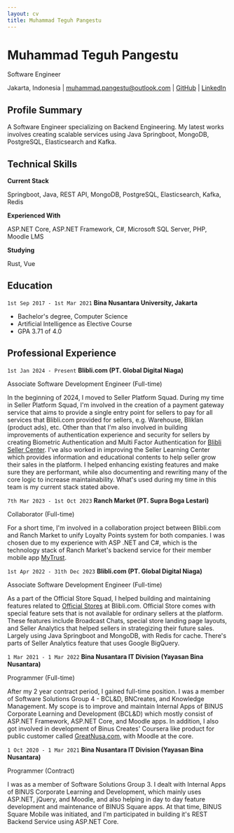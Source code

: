 ```yaml
---
layout: cv
title: Muhammad Teguh Pangestu
---
```

# Muhammad __Teguh__ Pangestu
Software Engineer

<div id="webaddress">
<text>Jakarta, Indonesia</text> |
    <a href="mailto:muhammad.pangestu@outlook.com">muhammad.pangestu@outlook.com</a> |
    <a href="https://github.com/mstrassassin1st">GitHub</a> |
    <a href="https://www.linkedin.com/in/muhammadpangestu/">LinkedIn</a>
</div>


## Profile Summary
A Software Engineer specializing on Backend Engineering. My latest works involves creating scalable services using Java Springboot, MongoDB, PostgreSQL, Elasticsearch and Kafka.

## Technical Skills

__Current Stack__

Springboot, Java, REST API, MongoDB, PostgreSQL, Elasticsearch, Kafka, Redis

__Experienced With__

ASP.NET Core, ASP.NET Framework, C#, Microsoft SQL Server, PHP, Moodle LMS

__Studying__

Rust, Vue

## Education

`1st Sep 2017 - 1st Mar 2021`
__Bina Nusantara University, Jakarta__

- Bachelor's degree, Computer Science
- Artificial Intelligence as Elective Course
- GPA 3.71 of 4.0

## Professional Experience

`1st Jan 2024 - Present`
__Blibli.com (PT. Global Digital Niaga)__

Associate Software Development Engineer
(Full-time)

In the beginning of 2024, I moved to Seller Platform Squad. During my time in Seller Platform Squad, I'm involved in the creation of a payment gateway service that aims to provide a single entry point for sellers to pay for all services that Blibli.com provided for sellers, e.g. Warehouse, Bliklan (product ads), etc. Other than that I'm also involved in building improvements of authentication experience and security for sellers by creating Biometric Authentication and Multi Factor Authentication for <a href="https://seller.blibli.com/sign-in">Blibli Seller Center</a>. I've also worked in improving the Seller Learning Center which provides information and educational contents to help seller grow their sales in the platform. I helped enhancing existing features and make sure they are performant, while also documenting and rewriting many of the core logic to increase maintainability. What's used during my time in this team is my current stack stated above.


`7th Mar 2023 - 1st Oct 2023`
__Ranch Market (PT. Supra Boga Lestari)__

Collaborator
(Full-time)

For a short time, I'm involved in a collaboration project between Blibli.com and Ranch Market to unify Loyalty Points system for both companies. I was chosen due to my experience with ASP .NET and C#, which is the technology stack of Ranch Market's backend service for their member mobile app <a href="https://ranchmarket.co.id/aplikasi-mytrust">MyTrust</a>.


`1st Apr 2022 - 31th Dec 2023`
__Blibli.com (PT. Global Digital Niaga)__

Associate Software Development Engineer
(Full-time)

As a part of the Official Store Squad, I helped building and maintaining features related to <a href="https://www.blibli.com/official-store">Official Stores</a> at Blibli.com. Official Store comes with special feature sets that is not available for ordinary sellers at the platform. These features include Broadcast Chats, special store landing page layouts, and Seller Analytics that helped sellers in strategizing their future sales. Largely using Java Springboot and MongoDB, with Redis for cache. There's parts of Seller Analytics feature that uses Google BigQuery.

`1 Mar 2021 - 1 Mar 2022`
__Bina Nusantara IT Division (Yayasan Bina Nusantara)__

Programmer
(Full-time)

After my 2 year contract period, I gained full-time position. I was a member of Software Solutions Group 4 - BCL&D, BNCreates, and Knowledge Management. My scope is to improve and maintain Internal Apps of BINUS Corporate Learning and Development (BCL&D) which mostly consist of ASP.NET Framework, ASP.NET Core, and Moodle apps. In addition, I also got involved in development of Binus Creates' Coursera like product for public customer called <a href= "https://greatnusa.com/">GreatNusa.com</a>, with Moodle at the core.

`1 Oct 2020 - 1 Mar 2021`
__Bina Nusantara IT Division (Yayasan Bina Nusantara)__

Programmer
(Contract)

I was as a member of Software Solutions Group 3. I dealt with Internal Apps of BINUS Corporate Learning and Development, which mainly uses ASP.NET, jQuery, and Moodle, and also helping in day to day feature development and maintenance of BINUS Square apps. At that time, BINUS Square Mobile was initiated, and I'm participated in building it's REST Backend Service using ASP.NET Core.


<!-- ### Footer
Last updated: Jan 2025 -->
